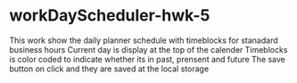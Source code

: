 # workDayScheduler-hwk-5
This work show the daily planner schedule with timeblocks for stanadard business hours
Current day is display at the top of the calender
Timeblocks is color coded to indicate whether its in past, prensent and future
The save button on click and they are saved at the local storage
